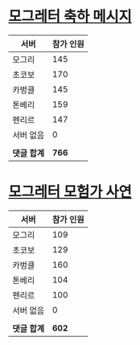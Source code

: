 # [모그레터 축하 메시지](./Event250701_v7_2_10th_moogleletter0.md)

|서버|참가 인원|
|-|-|
|모그리|145|
|초코보|170|
|카벙클|145|
|톤베리|159|
|펜리르|147|
|서버 없음|0|
|||
|**댓글 합계**|**766**|


# [모그레터 모험가 사연](./Event250701_v7_2_10th_moogleletter1.md)

|서버|참가 인원|
|-|-|
|모그리|109|
|초코보|129|
|카벙클|160|
|톤베리|104|
|펜리르|100|
|서버 없음|0|
|||
|**댓글 합계**|**602**|


